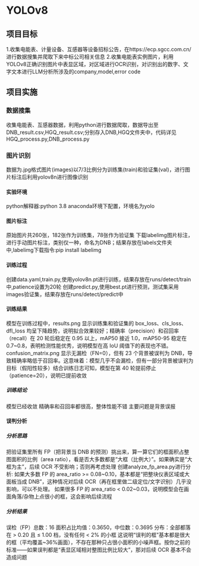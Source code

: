 # YOLOv8
## 项目目标
1.收集电能表、计量设备、互感器等设备招标公告，在https://ecp.sgcc.com.cn/ 进行数据搜集并爬取下来中标公司相关信息
2.收集电能表实例图片，利用YOLOv8正确识别图片中表显区域，对区域进行OCR识别，对识别出的数字、文字文本进行LLM分析所涉及的company,model,error code
## 项目实施
### 数据搜集
收集电能表、互感器数据，利用python进行数据爬取，数据导出至DNB_result.csv,HGQ_result.csv;分别存入DNB,HGQ文件夹中，代码详见HGQ_process.py,DNB_process.py
### 图片识别
数据为.jpg格式图片(images)以7/3比例分为训练集(train)和验证集(val)，进行图片标注后利用yolov8n进行图像识别
#### 实验环境
python解释器:python 3.8
anaconda环境下配置，环境名为yolo
#### 图片标注
原始图片共260张，182张作为训练集，78张作为验证集
下载labelimg图片标注，进行手动图片标注，类别仅一种，命名为DNB；结果存放在labels文件夹中,labelimg下载指令:pip install labelimg
#### 训练过程
创建data.yaml,train.py,使用yolov8n.pt进行训练，结果存放在runs/detect/train中,patience设置为20轮
创建predict.py,使用best.pt进行预测，测试集采用images验证集，结果存放在runs/detect/predict中
#### 训练结果
模型在训练过程中，results.png 显示训练集和验证集的 box_loss、cls_loss、dfl_loss 均呈下降趋势，说明拟合效果较好；精确率（precision）和召回率（recall）在 20 轮后稳定在 0.95 以上，mAP50 接近 1.0，mAP50-95 稳定在 0.7~0.8，表明检测性能优秀，说明模型在高 IoU 阈值下的表现也不错。confusion_matrix.png 显示无漏检（FN=0），但有 23 个背景被误判为 DNB，导致精确率略低于召回率。这意味着：模型几乎不会漏检，但有一部分背景被误判为目标（假阳性较多）结合训练日志可知，模型在第 40 轮提前停止（patience=20），说明已提前收敛
##### 训练结论
模型已经收敛
精确率和召回率都很高，整体性能不错
主要问题是背景误报
#### 误判分析
##### 分析思路
把验证集里所有 FP（把背景当 DNB 的预测）挑出来，算一算它们的框面积占整图面积的比例（area ratio），看是否大多数都是“大框（比例大）”。如果确实是“大框为主”，后续 OCR 不受影响；否则再考虑处理
创建analyze_fp_area.py进行分析:
如果大多数 FP 的 area_ratio >= 0.08~0.10，基本都是“把整块仪表区域或大面板当成 DNB”，这种情况对后续 OCR（再在框里做二级定位/文字识别）几乎没影响，可以不处理。
如果很多 FP 的 area_ratio < 0.02~0.03，说明模型会在画面角落/杂物上点很小的框，这会影响后续流程
##### 分析结果
误检（FP）总数：16
面积占比均值：0.3650，中位数：0.3695
分布：全部都落在 > 0.20 且 ≤ 1.00 档，没有任何 < 2% 的小框
这说明“误判的框”基本都是很大的框（平均覆盖~36%画面），不存在那种只占很小面积的小噪声框。按你之前的标准——如果误判都是“表显区域相对整图比例比较大”，那对后续 OCR 基本不会造成问题
